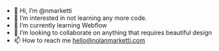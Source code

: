 - 👋 Hi, I’m @nmarketti
- 👀 I’m interested in not learning any more code.
- 🌱 I’m currently learning Webflow
- 💞️ I’m looking to collaborate on anything that requires beautiful design
- 📫 How to reach me hello@nolanmarketti.com

<!---
nmarketti/nmarketti is a ✨ special ✨ repository because its `README.md` (this file) appears on your GitHub profile.
You can click the Preview link to take a look at your changes.
--->
